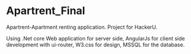 # Apartrent_Final
Apartrent-Apartment renting application. Project for HackerU.

Using .Net core Web application for server side,
AngularJs for client side development with ui-router,
W3.css for design,
MSSQL for the database.
